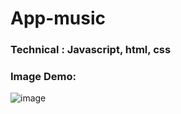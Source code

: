 # App-music

### Technical : Javascript, html, css
### Image Demo:
![image](https://github.com/patto220048/app_music/assets/108036581/08ad936b-fee2-402a-a1d8-ac9ba0a91849)

